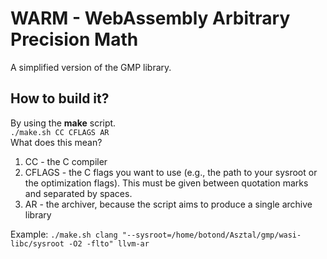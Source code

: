 # WARM - WebAssembly Arbitrary Precision Math
A simplified version of the GMP library.

## How to build it?
By using the **make** script. \
`./make.sh CC CFLAGS AR` \
What does this mean?
1. CC - the C compiler
2. CFLAGS - the C flags you want to use (e.g., the path to your sysroot or the optimization flags). This must be given between quotation marks and separated by spaces.
3. AR - the archiver, because the script aims to produce a single archive library

Example: `./make.sh clang "--sysroot=/home/botond/Asztal/gmp/wasi-libc/sysroot -O2 -flto" llvm-ar`